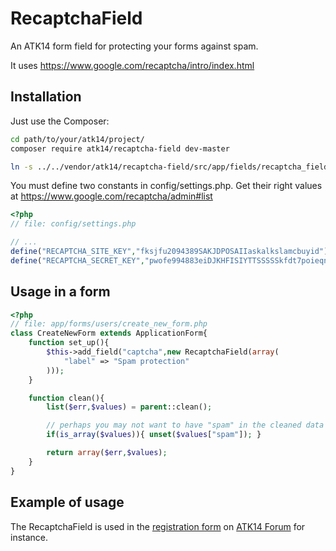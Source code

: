 RecaptchaField
==============

An ATK14 form field for protecting your forms against spam.

It uses https://www.google.com/recaptcha/intro/index.html

Installation
------------

Just use the Composer:

```bash
cd path/to/your/atk14/project/
composer require atk14/recaptcha-field dev-master

ln -s ../../vendor/atk14/recaptcha-field/src/app/fields/recaptcha_field.php app/fields/recaptcha_field.php
```

You must define two constants in config/settings.php. Get their right values at https://www.google.com/recaptcha/admin#list

```php
<?php
// file: config/settings.php

// ...
define("RECAPTCHA_SITE_KEY","fksjfu2094389SAKJDPOSAIIaskalkslamcbuyid");
define("RECAPTCHA_SECRET_KEY","pwofe994883eiDJKHFISIYTTSSSSSkfdt7poieqnx");
```

Usage in a form
---------------

```php
<?php
// file: app/forms/users/create_new_form.php
class CreateNewForm extends ApplicationForm{
	function set_up(){
		$this->add_field("captcha",new RecaptchaField(array(
			"label" => "Spam protection"
		)));
	}

	function clean(){
		list($err,$values) = parent::clean();

		// perhaps you may not want to have "spam" in the cleaned data
		if(is_array($values)){ unset($values["spam"]); }

		return array($err,$values);
	}
}
```

Example of usage
----------------

The RecaptchaField is used in the [registration form](http://forum.atk14.net/en/users/create_new/) on [ATK14 Forum](http://forum.atk14.net/) for instance.

